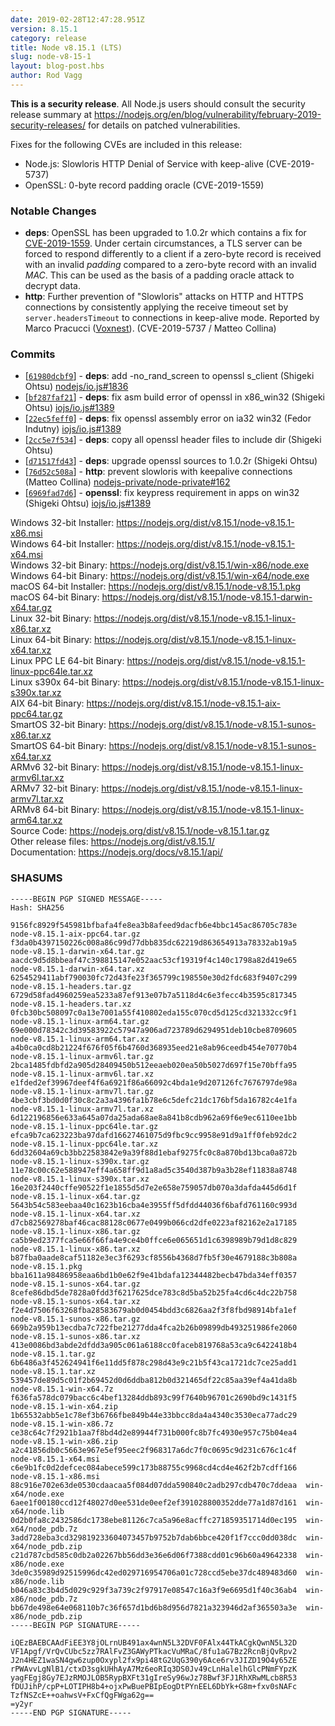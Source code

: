 ```yaml
---
date: 2019-02-28T12:47:28.951Z
version: 8.15.1
category: release
title: Node v8.15.1 (LTS)
slug: node-v8-15-1
layout: blog-post.hbs
author: Rod Vagg
---
```


**This is a security release**. All Node.js users should consult the security release summary at https://nodejs.org/en/blog/vulnerability/february-2019-security-releases/ for details on patched vulnerabilities.

Fixes for the following CVEs are included in this release:

* Node.js: Slowloris HTTP Denial of Service with keep-alive (CVE-2019-5737)
* OpenSSL: 0-byte record padding oracle (CVE-2019-1559)

### Notable Changes

* **deps**: OpenSSL has been upgraded to 1.0.2r which contains a fix for [CVE-2019-1559](https://www.openssl.org/news/secadv/20190226.txt). Under certain circumstances, a TLS server can be forced to respond differently to a client if a zero-byte record is received with an invalid _padding_ compared to a zero-byte record with an invalid _MAC_. This can be used as the basis of a padding oracle attack to decrypt data.
* **http**: Further prevention of "Slowloris" attacks on HTTP and HTTPS connections by consistently applying the receive timeout set by `server.headersTimeout` to connections in keep-alive mode. Reported by Marco Pracucci ([Voxnest](https://voxnest.com)). (CVE-2019-5737 / Matteo Collina)

### Commits

* [[`61980dcbf9`](https://github.com/nodejs/node/commit/61980dcbf9)] - **deps**: add -no\_rand\_screen to openssl s\_client (Shigeki Ohtsu) [nodejs/io.js#1836](https://github.com/nodejs/io.js/pull/1836)
* [[`bf287faf21`](https://github.com/nodejs/node/commit/bf287faf21)] - **deps**: fix asm build error of openssl in x86\_win32 (Shigeki Ohtsu) [iojs/io.js#1389](https://github.com/iojs/io.js/pull/1389)
* [[`22ec5feff0`](https://github.com/nodejs/node/commit/22ec5feff0)] - **deps**: fix openssl assembly error on ia32 win32 (Fedor Indutny) [iojs/io.js#1389](https://github.com/iojs/io.js/pull/1389)
* [[`2cc5e7f534`](https://github.com/nodejs/node/commit/2cc5e7f534)] - **deps**: copy all openssl header files to include dir (Shigeki Ohtsu)
* [[`d71517fd43`](https://github.com/nodejs/node/commit/d71517fd43)] - **deps**: upgrade openssl sources to 1.0.2r (Shigeki Ohtsu)
* [[`76d52c508a`](https://github.com/nodejs/node/commit/76d52c508a)] - **http**: prevent slowloris with keepalive connections (Matteo Collina) [nodejs-private/node-private#162](https://github.com/nodejs-private/node-private/pull/162)
* [[`6969fad7d6`](https://github.com/nodejs/node/commit/6969fad7d6)] - **openssl**: fix keypress requirement in apps on win32 (Shigeki Ohtsu) [iojs/io.js#1389](https://github.com/iojs/io.js/pull/1389)

Windows 32-bit Installer: https://nodejs.org/dist/v8.15.1/node-v8.15.1-x86.msi \
Windows 64-bit Installer: https://nodejs.org/dist/v8.15.1/node-v8.15.1-x64.msi \
Windows 32-bit Binary: https://nodejs.org/dist/v8.15.1/win-x86/node.exe \
Windows 64-bit Binary: https://nodejs.org/dist/v8.15.1/win-x64/node.exe \
macOS 64-bit Installer: https://nodejs.org/dist/v8.15.1/node-v8.15.1.pkg \
macOS 64-bit Binary: https://nodejs.org/dist/v8.15.1/node-v8.15.1-darwin-x64.tar.gz \
Linux 32-bit Binary: https://nodejs.org/dist/v8.15.1/node-v8.15.1-linux-x86.tar.xz \
Linux 64-bit Binary: https://nodejs.org/dist/v8.15.1/node-v8.15.1-linux-x64.tar.xz \
Linux PPC LE 64-bit Binary: https://nodejs.org/dist/v8.15.1/node-v8.15.1-linux-ppc64le.tar.xz \
Linux s390x 64-bit Binary: https://nodejs.org/dist/v8.15.1/node-v8.15.1-linux-s390x.tar.xz \
AIX 64-bit Binary: https://nodejs.org/dist/v8.15.1/node-v8.15.1-aix-ppc64.tar.gz \
SmartOS 32-bit Binary: https://nodejs.org/dist/v8.15.1/node-v8.15.1-sunos-x86.tar.xz \
SmartOS 64-bit Binary: https://nodejs.org/dist/v8.15.1/node-v8.15.1-sunos-x64.tar.xz \
ARMv6 32-bit Binary: https://nodejs.org/dist/v8.15.1/node-v8.15.1-linux-armv6l.tar.xz \
ARMv7 32-bit Binary: https://nodejs.org/dist/v8.15.1/node-v8.15.1-linux-armv7l.tar.xz \
ARMv8 64-bit Binary: https://nodejs.org/dist/v8.15.1/node-v8.15.1-linux-arm64.tar.xz \
Source Code: https://nodejs.org/dist/v8.15.1/node-v8.15.1.tar.gz \
Other release files: https://nodejs.org/dist/v8.15.1/ \
Documentation: https://nodejs.org/docs/v8.15.1/api/

### SHASUMS

```
-----BEGIN PGP SIGNED MESSAGE-----
Hash: SHA256

9156fc8929f545981bfbafa4fe8ea3b8afeed9dacfb6e4bbc145ac86705c783e  node-v8.15.1-aix-ppc64.tar.gz
f3da0b4397150226c008a86c99d77dbb835dc62219d863654913a78332ab19a5  node-v8.15.1-darwin-x64.tar.gz
aacdc9d5d8bbeaf47c398815147e052aac53cf19319f4c140c1798a82d419e65  node-v8.15.1-darwin-x64.tar.xz
6254529411abf790030fc72d43fe23f365799c198550e30d2fdc683f9407c299  node-v8.15.1-headers.tar.gz
6729d58fad4960259ea5233a87ef913e07b7a5118d4c6e3fecc4b3595c817345  node-v8.15.1-headers.tar.xz
0fcb30bc508097c0a13e7001a55f410802eda155c070cd5d125cd321332cc9f1  node-v8.15.1-linux-arm64.tar.gz
69e000d78342c3d39583922c57947a906ad723789d6294951deb10cbe8709605  node-v8.15.1-linux-arm64.tar.xz
a4b0ca0cd8b21224f676f05f6b4760d368935eed21e8ab96ceedb454e70770b4  node-v8.15.1-linux-armv6l.tar.gz
2bca1485fdbfd2a905d28409450b512eeaeb020ea50b5027d697f15e70bffa95  node-v8.15.1-linux-armv6l.tar.xz
e1fded2ef39967deef4f6a6921f86a66092c4bda1e9d207126fc7676797de98a  node-v8.15.1-linux-armv7l.tar.gz
4be3cbf3bd0d0f30c8c2a3a4396fa1b78e6c5defc21dc176bf5da16782c4e1fa  node-v8.15.1-linux-armv7l.tar.xz
6d122196856e633a645a07da25ada68ae8a841b8cdb962a69f6e9ec6110ee1bb  node-v8.15.1-linux-ppc64le.tar.gz
efca9b7ca623223ba97dafd16627461075d9fbc9cc9958e91d9a1ff0feb92dc2  node-v8.15.1-linux-ppc64le.tar.xz
6dd32604a69cb3bb22583842e9a39f88d1ebaf9275fc0c8a870bd13bca0a872b  node-v8.15.1-linux-s390x.tar.gz
11e78c00c62e588947eff4a658ff9d1a8ad5c3540d387b9a3b28ef11838a8748  node-v8.15.1-linux-s390x.tar.xz
16e203f2440cffe90522f1e1855d5d7e2e658e759057db070a3dafda445d6d1f  node-v8.15.1-linux-x64.tar.gz
5643b54c583eebaa40c1623b16cba4e3955ff5dfdd44036f6bafd761160c993d  node-v8.15.1-linux-x64.tar.xz
d7cb82569278baf46cac88128c0677e0499b066cd2dfe0223af82162e2a17185  node-v8.15.1-linux-x86.tar.gz
ca5b9ed2377fca5e66f66fa4e9ce4b0ffce6e065651d1c6398989b79d1d8c829  node-v8.15.1-linux-x86.tar.xz
b87fba0aade8caf51182e3ec3f6293cf8556b4368d7fb5f30e4679188c3b808a  node-v8.15.1.pkg
bba1611a98486958eaa6bd1b0e62f9e41bdafa12344482becb47bda34eff0357  node-v8.15.1-sunos-x64.tar.gz
8cefe86dbd5de7828a0fdd3f6217625dce783c8d5ba52b25fa4cd6c4dc22b758  node-v8.15.1-sunos-x64.tar.xz
f2e4d7506f63268fba28583679ab0d0454bdd3c6826aa2f3f8fbd98914bfa1ef  node-v8.15.1-sunos-x86.tar.gz
669b2a959b13ecdba7c722fbe21277dda4fca2b26b09899db493251986fe2060  node-v8.15.1-sunos-x86.tar.xz
413e0086bd3abde2dfdd3a905c061a6188cc0faceb819768a53ca9c6422418b4  node-v8.15.1.tar.gz
6b6486a3f452624941f6e11dd5f878c298d43e9c21b5f43ca1721dc7ce25add1  node-v8.15.1.tar.xz
539457de89d5c01f2b69452d0d6ddba812b0d321465df22c85aa39ef4a41da8b  node-v8.15.1-win-x64.7z
f636fa578dc079bacc6c4bef13284ddb893c99f7640b96701c2690bd9c1431f5  node-v8.15.1-win-x64.zip
1b65532abb5e1c78ef3b6766fbe849b44e33bbcc8da4a4340c3530eca77adc29  node-v8.15.1-win-x86.7z
ce38c64c7f2921b1aa7f8bd4d2e89944f731b000fc8b7fc4930e957c75b04ea4  node-v8.15.1-win-x86.zip
a2c41856db0c5663e967e5ef95eec2f968317a6dc7f0c0695c9d231c676c1c4f  node-v8.15.1-x64.msi
c6e9b1fc0d2defcec084abece599c173b88755c9968cd4cd4e462f2b7cdff166  node-v8.15.1-x86.msi
88c916e702e63de0530cdaacaa5f084d07dda590840c2adb297cdb470c7ddeaa  win-x64/node.exe
6aee1f00180ccd12f48027d0ee531de0eef2ef391028800352dde77a1d87d161  win-x64/node.lib
0d2b0fa8c2432586dc1738ebe81126c7ca5a96e8acffc271859351714d0ec195  win-x64/node_pdb.7z
3add728eba3cd329819233604073457b9752b7dab6bbce420f1f7ccc0dd038dc  win-x64/node_pdb.zip
c21d787cbd585c0db2a02267bb56dd3e36e6d06f7388cdd01c96b60a49642338  win-x86/node.exe
3de0c35989d92515996dc42ed029716954706a01c728ccd5ebe37dc489483d60  win-x86/node.lib
b046a83c3b4d5d029c929f3a739c2f97917e08547c16a3f9e6695d1f40c36ab4  win-x86/node_pdb.7z
bb67de498e64e068110b7c36f657d1bd6b8d956d7821a323946d2af365503a3e  win-x86/node_pdb.zip
-----BEGIN PGP SIGNATURE-----

iQEzBAEBCAAdFiEE3Y8jOLrnUB491ax4wnN5L32DVF0FAlx44TkACgkQwnN5L32D
VF1Apgf/VrQvCUbc5zz7RAlFvZ3GAWyPTkacVuMRaC/8fu1aG7Bz2RcnBjQvRpv2
J2n4HEZ1waSN4gw6zup0Oxypl2fx9pi48tG2UqG390y6Ace6rv3JIZD19O4y65ZE
rPWAvvLgNlB1/ctxD3sgkUHhAyA7Mz6eoRIq3DS0Jv49cLnHalelhGlcPNmFYpzK
yagFEgj8Gy7EJzRMOJLOB5RypBXFt31gIreSy96wJz78Bwf3FJ1RhXRwMLcb8R53
fDUJihP/cpP+LOTIPH8b4+ojxPwBuePBIpEogDtPYnEEL6DbYk+G8m+fxv0sNAFc
TzfNSZcE++oahwsV+FxCfQgFWga62g==
=y2yr
-----END PGP SIGNATURE-----
```
